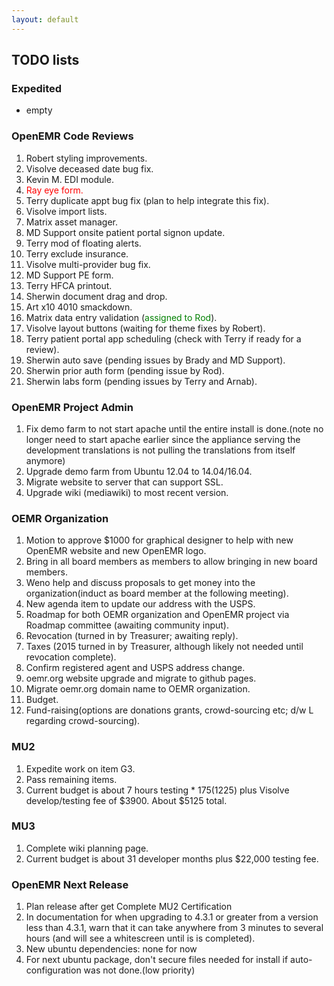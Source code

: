 ```yaml
---
layout: default
---
```

## TODO lists

### Expedited
* empty

### OpenEMR Code Reviews
1. Robert styling improvements.
1. Visolve deceased date bug fix.
1. Kevin M. EDI module.
1. <span style="color: red">Ray eye form.</span>
1. Terry duplicate appt bug fix (plan to help integrate this fix).
1. Visolve import lists.
1. Matrix asset manager.
1. MD Support onsite patient portal signon update.
1. Terry mod of floating alerts.
1. Terry exclude insurance.
1. Visolve multi-provider bug fix.
1. MD Support PE form.
1. Terry HFCA printout.
1. Sherwin document drag and drop.
1. Art x10 4010 smackdown.
1. Matrix data entry validation (<span style="color: green">assigned to Rod</span>).
1. Visolve layout buttons (waiting for theme fixes by Robert).
1. Terry patient portal app scheduling (check with Terry if ready for a review).
1. Sherwin auto save (pending issues by Brady and MD Support).
1. Sherwin prior auth form (pending issue by Rod).
1. Sherwin labs form (pending issues by Terry and Arnab).

### OpenEMR Project Admin
1. Fix demo farm to not start apache until the entire install is done.(note no longer need to start apache earlier since the appliance serving the development translations is not pulling the translations from itself anymore)
1. Upgrade demo farm from Ubuntu 12.04 to 14.04/16.04.
1. Migrate website to server that can support SSL.
1. Upgrade wiki (mediawiki) to most recent version.

### OEMR Organization
1. Motion to approve $1000 for graphical designer to help with new OpenEMR website and new OpenEMR logo.
1. Bring in all board members as members to allow bringing in new board members.
1. Weno help and discuss proposals to get money into the organization(induct as board member at the following meeting).
1. New agenda item to update our address with the USPS.
1. Roadmap for both OEMR organization and OpenEMR project via Roadmap committee (awaiting community input).
1. Revocation (turned in by Treasurer; awaiting reply).
1. Taxes (2015 turned in by Treasurer, although likely not needed until revocation complete).
1. Confirm registered agent and USPS address change.
1. oemr.org website upgrade and migrate to github pages.
1. Migrate oemr.org domain name to OEMR organization.
1. Budget.
1. Fund-raising(options are donations grants, crowd-sourcing etc; d/w L regarding crowd-sourcing).

### MU2
1. Expedite work on item G3.
1. Pass remaining items.
1. Current budget is about 7 hours testing * $175 ($1225) plus Visolve develop/testing fee of $3900. About $5125 total.

### MU3
1. Complete wiki planning page.
1. Current budget is about 31 developer months plus $22,000 testing fee. 

### OpenEMR Next Release
1. Plan release after get Complete MU2 Certification
1. In documentation for when upgrading to 4.3.1 or greater from a version less than 4.3.1, warn that it can take anywhere from 3 minutes to several hours (and will see a whitescreen until is is completed).
1. New ubuntu dependencies: none for now
1. For next ubuntu package, don't secure files needed for install if auto-configuration was not done.(low priority)
